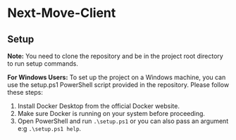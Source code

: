 # Next-Move-Client

Setup
-----

**Note:** You need to clone the repository and be in the project root directory to run setup commands.

**For Windows Users:**
To set up the project on a Windows machine, you can use the setup.ps1 PowerShell script provided in the repository. Please follow these steps:

1. Install Docker Desktop from the official Docker website.
2. Make sure Docker is running on your system before proceeding.
3. Open PowerShell and run `.\setup.ps1` or you can also pass an argument e:g `.\setup.ps1 help`.